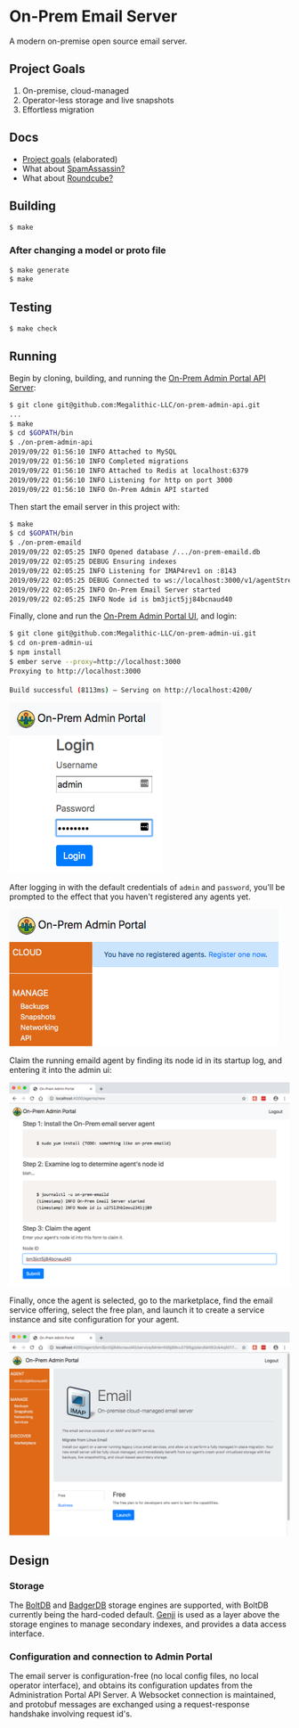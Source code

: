 # On-Prem Email Server

A modern on-premise open source email server.

## Project Goals

1. On-premise, cloud-managed
2. Operator-less storage and live snapshots
3. Effortless migration

## Docs

* [Project goals](./docs/Goals.md) (elaborated)
* What about [SpamAssassin?](./docs/SpamAssassin.md)
* What about [Roundcube?](./docs/Roundcube.md)

## Building

```sh
$ make
```

### After changing a model or proto file

```sh
$ make generate
$ make
```

## Testing

```sh
$ make check
```

## Running

Begin by cloning, building, and running the [On-Prem Admin Portal API Server](git@github.com:Megalithic-LLC/on-prem-admin-api.git):

```sh
$ git clone git@github.com:Megalithic-LLC/on-prem-admin-api.git
...
$ make
$ cd $GOPATH/bin
$ ./on-prem-admin-api
2019/09/22 01:56:10 INFO Attached to MySQL
2019/09/22 01:56:10 INFO Completed migrations
2019/09/22 01:56:10 INFO Attached to Redis at localhost:6379
2019/09/22 01:56:10 INFO Listening for http on port 3000
2019/09/22 01:56:10 INFO On-Prem Admin API started
```

Then start the email server in this project with:

```sh
$ make
$ cd $GOPATH/bin
$ ./on-prem-emaild
2019/09/22 02:05:25 INFO Opened database /.../on-prem-emaild.db
2019/09/22 02:05:25 DEBUG Ensuring indexes
2019/09/22 02:05:25 INFO Listening for IMAP4rev1 on :8143
2019/09/22 02:05:25 DEBUG Connected to ws://localhost:3000/v1/agentStream
2019/09/22 02:05:25 INFO On-Prem Email Server started
2019/09/22 02:05:25 INFO Node id is bm3jict5jj84bcnaud40
```

Finally, clone and run the [On-Prem Admin Portal UI](git@github.com:Megalithic-LLC/on-prem-admin-ui.git), and login:

```sh
$ git clone git@github.com:Megalithic-LLC/on-prem-admin-ui.git
$ cd on-prem-admin-ui
$ npm install
$ ember serve --proxy=http://localhost:3000
Proxying to http://localhost:3000

Build successful (8113ms) – Serving on http://localhost:4200/
```

![Admin Portal :: Login](./docs/login.png)

After logging in with the default credentials of `admin` and `password`, you'll be prompted to the effect that you haven't registered any agents yet. 

![Admin Portal :: No Agents](./docs/no-agents.png)

Claim the running emaild agent by finding its node id in its startup log, and entering it into the admin ui:

![Admin Portal :: Claim Agent](./docs/claim.png)

Finally, once the agent is selected, go to the marketplace, find the email service offering, select the free plan, and launch it to create a service instance and site configuration for your agent.

![Admin Poral :: Launch Service Instance](./docs/launch-service-instance.png)

## Design

### Storage

The [BoltDB](https://github.com/etcd-io/bbolt) and [BadgerDB](https://github.com/dgraph-io/badger) storage engines are supported, with BoltDB currently being the hard-coded default. [Genji](https://github.com/asdine/genji) is used as a layer above the storage engines to manage secondary indexes, and provides a data access interface.

### Configuration and connection to Admin Portal

The email server is configuration-free (no local config files, no local operator interface), and obtains its configuration updates from the Administration Portal API Server. A Websocket connection is maintained, and protobuf messages are exchanged using a request-response handshake involving request id's.
